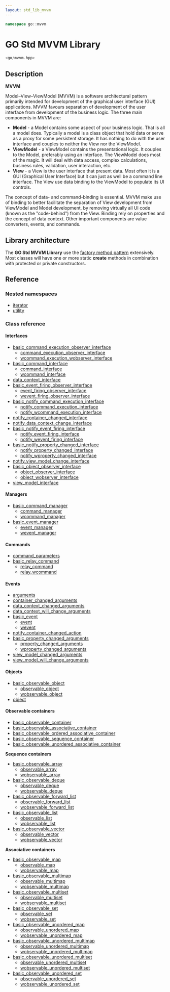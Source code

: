 ```yaml
---
layout: std_lib_mvvm
---
```


```c++
namespace go::mvvm
```

# GO Std MVVM Library

```c++
<go/mvvm.hpp>
```

## Description

**MVVM**

Model–View–ViewModel (MVVM) is a software architectural pattern primarily intended for
development of the graphical user interface (GUI) applications. MVVM favours separation
of development of the user interface from development of the business logic. The three
main components in MVVM are:

* **Model** - a Model contains some aspect of your business logic. That is all a model
does. Typically a model is a class object that hold data or serve as a proxy for some
persistent storage. It has nothing to do with the user interface and couples to neither
the View nor the ViewModel.
* **ViewModel** - a ViewModel contains the presentational logic. It couples to the Model, 
preferably using an interface. The ViewModel does most of the magic. It will deal with
data access, complex calculations, business rules, validation, user interaction, etc.
* **View** - a View is the user interface that present data. Most often it is a GUI
(Graphical User Interface) but it can just as well be a command line interface. The View
use data binding to the ViewModel to populate its UI controls.

The concept of data- and command-binding is essential. MVVM make use of binding to better
facilitate the separation of View development from ViewModel and Model development, by
removing virtually all UI code (known as the "code-behind") from the View. Binding rely
on properties and the concept of data context. Other important components are value
converters, events, and commands.

## Library architecture

The **GO Std MVVM Library** use the [factory method pattern](https://en.wikipedia.org/wiki/Factory_method_pattern)
extensively. Most classes will have one or more static **create** methods in combination
with protected or private constructors.

## Reference

### Nested namespaces

* [iterator](./iterator/iterator.html)
* [utility](./utility/utility.html)

### Class reference

#### Interfaces

* [basic_command_execution_observer_interface](./class_template_basic_command_execution_observer_interface.html)
  * [command_execution_observer_interface](./class_template_basic_command_execution_observer_interface.html)
  * [wcommand_execution_wobserver_interface](./class_template_basic_command_execution_observer_interface.html)
* [basic_command_interface](./class_template_basic_command_interface.html)
  * [command_interface](./class_template_basic_command_interface.html)
  * [wcommand_interface](./class_template_basic_command_interface.html)
* [data_context_interface](./class_template_data_context_interface.html)
* [basic_event_firing_observer_interface](./class_template_basic_event_firing_observer_interface.html)
  * [event_firing_observer_interface](./class_template_basic_event_firing_observer_interface.html)
  * [wevent_firing_observer_interface](./class_template_basic_event_firing_observer_interface.html)
* [basic_notify_command_execution_interface](./class_template_basic_notify_command_execution_interface.html)
  * [notify_command_execution_interface](./class_template_basic_notify_command_execution_interface.html)
  * [notify_wcommand_execution_interface](./class_template_basic_notify_command_execution_interface.html)
* [notify_container_changed_interface](./class_notify_container_changed_interface.html)
* [notify_data_context_change_interface](./class_notify_data_context_change_interface.html)
* [basic_notify_event_firing_interface](./class_template_basic_notify_event_firing_interface.html)
  * [notify_event_firing_interface](./class_template_basic_notify_event_firing_interface.html)
  * [notify_wevent_firing_interface](./class_template_basic_notify_event_firing_interface.html)
* [basic_notify_property_changed_interface](./class_template_basic_notify_property_changed_interface.html)
  * [notify_property_changed_interface](./class_template_basic_notify_property_changed_interface.html)
  * [notify_wproperty_changed_interface](./class_template_basic_notify_property_changed_interface.html)
* [notify_view_model_change_interface](./class_notify_view_model_change_interface.html)
* [basic_object_observer_interface](./class_template_basic_object_observer_interface.html)
  * [object_observer_interface](./class_template_basic_object_observer_interface.html)
  * [object_wobserver_interface](./class_template_basic_object_observer_interface.html)
* [view_model_interface](./class_view_model_interface.html)

#### Managers

* [basic_command_manager](./class_template_basic_command_manager.html)
  * [command_manager](./class_template_basic_command_manager.html)
  * [wcommand_manager](./class_template_basic_command_manager.html)
* [basic_event_manager](./class_template_basic_event_manager.html)
  * [event_manager](./class_template_basic_event_manager.html)
  * [wevent_manager](./class_template_basic_event_manager.html)

#### Commands

* [command_parameters](./class_command_parameters.html)
* [basic_relay_command](./class_template_basic_relay_command.html)
  * [relay_command](./class_template_basic_relay_command.html)
  * [relay_wcommand](./class_template_basic_relay_command.html)

#### Events

* [arguments](./abstract_class_arguments.html)
* [container_changed_arguments](./class_container_changed_arguments.html)
* [data_context_changed_arguments](./class_data_context_changed_arguments.html)
* [data_context_will_change_arguments](./class_data_context_will_change_arguments.html)
* [basic_event](./class_template_basic_event.html)
  * [event](./class_template_basic_event.html)
  * [wevent](./class_template_basic_event.html)
* [notify_container_changed_action](./enum_notify_container_changed_action.html)
* [basic_property_changed_arguments](./class_template_basic_property_changed_arguments.html)
  * [property_changed_arguments](./class_template_basic_property_changed_arguments.html)
  * [wproperty_changed_arguments](./class_template_basic_property_changed_arguments.html)
* [view_model_changed_arguments](./class_view_model_changed_arguments.html)
* [view_model_will_change_arguments](./class_view_model_will_change_arguments.html)

#### Objects

* [basic_observable_object](./class_template_basic_observable_object.html)
  * [observable_object](./class_template_basic_observable_object.html)
  * [wobservable_object](./class_template_basic_observable_object.html)
* [object](./class_object.html)

#### Observable containers

* [basic_observable_container](./class_template_basic_observable_container.html)
* [basic_observable_associative_container](./class_template_basic_observable_associative_container.html)
* [basic_observable_ordered_associative_container](./class_template_basic_observable_ordered_associative_container.html)
* [basic_observable_sequence_container](./class_template_basic_observable_sequence_container.html)
* [basic_observable_unordered_associative_container](./class_template_basic_observable_unordered_associative_container.html)

**Sequence containers**

* [basic_observable_array](./class_template_basic_observable_array.html)
  * [observable_array](./class_template_basic_observable_array.html)
  * [wobservable_array](./class_template_basic_observable_array.html)
* [basic_observable_deque](./class_template_basic_observable_deque.html)
  * [observable_deque](./class_template_basic_observable_deque.html)
  * [wobservable_deque](./class_template_basic_observable_deque.html)
* [basic_observable_forward_list](./class_template_basic_observable_forward_list.html)
  * [observable_forward_list](./class_template_basic_observable_forward_list.html)
  * [wobservable_forward_list](./class_template_basic_observable_forward_list.html)
* [basic_observable_list](./class_template_basic_observable_list.html)
  * [observable_list](./class_template_basic_observable_list.html)
  * [wobservable_list](./class_template_basic_observable_list.html)
* [basic_observable_vector](./class_template_basic_observable_vector.html)
  * [observable_vector](./class_template_basic_observable_vector.html)
  * [wobservable_vector](./class_template_basic_observable_vector.html)

**Associative containers**

* [basic_observable_map](./class_template_basic_observable_map.html)
  * [observable_map](./class_template_basic_observable_map.html)
  * [wobservable_map](./class_template_basic_observable_map.html)
* [basic_observable_multimap](./class_template_basic_observable_multimap.html)
  * [observable_multimap](./class_template_basic_observable_multimap.html)
  * [wobservable_multimap](./class_template_basic_observable_multimap.html)
* [basic_observable_multiset](./class_template_basic_observable_multiset.html)
  * [observable_multiset](./class_template_basic_observable_multiset.html)
  * [wobservable_multiset](./class_template_basic_observable_multiset.html)
* [basic_observable_set](./class_template_basic_observable_set.html)
  * [observable_set](./class_template_basic_observable_set.html)
  * [wobservable_set](./class_template_basic_observable_set.html)
* [basic_observable_unordered_map](./class_template_basic_observable_unordered_map.html)
  * [observable_unordered_map](./class_template_basic_observable_unordered_map.html)
  * [wobservable_unordered_map](./class_template_basic_observable_unordered_map.html)
* [basic_observable_unordered_multimap](./class_template_basic_observable_unordered_multimap.html)
  * [observable_unordered_multimap](./class_template_basic_observable_unordered_multimap.html)
  * [wobservable_unordered_multimap](./class_template_basic_observable_unordered_multimap.html)
* [basic_observable_unordered_multiset](./class_template_basic_observable_unordered_multiset.html)
  * [observable_unordered_multiset](./class_template_basic_observable_unordered_multiset.html)
  * [wobservable_unordered_multiset](./class_template_basic_observable_unordered_multiset.html)
* [basic_observable_unordered_set](./class_template_basic_observable_unordered_set.html)
  * [observable_unordered_set](./class_template_basic_observable_unordered_set.html)
  * [wobservable_unordered_set](./class_template_basic_observable_unordered_set.html)
